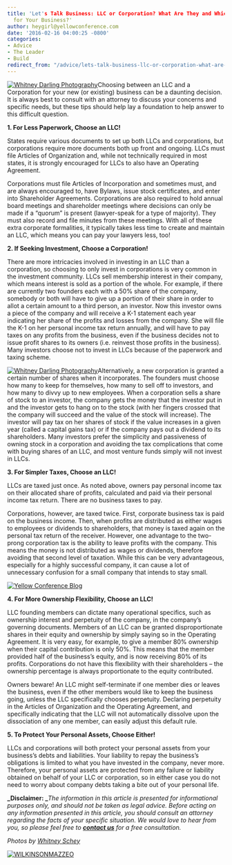 ```yaml
---
title: 'Let's Talk Business: LLC or Corporation? What Are They and Which is Best
  for Your Business?'
author: heygirl@yellowconference.com
date: '2016-02-16 04:00:25 -0800'
categories:
- Advice
- The Leader
- Build
redirect_from: "/advice/lets-talk-business-llc-or-corporation-what-are-they-and-which-is-best-for-you/"
---
```


[![Whitney Darling Photography](https://yellow-blog-images.imgix.net/2016/02/kiana2.jpg)](https://yellow-blog-images.imgix.net/2016/02/kiana2.jpg)Choosing between an LLC and a Corporation for your new (or existing) business can be a daunting decision. It is always best to consult with an attorney to discuss your concerns and specific needs, but these tips should help lay a foundation to help answer to this difficult question.

**1\. For Less Paperwork, Choose an LLC!**

States require various documents to set up both LLCs and corporations, but corporations require more documents both up front and ongoing. LLCs must file Articles of Organization and, while not technically required in most states, it is strongly encouraged for LLCs to also have an Operating Agreement.

Corporations must file Articles of Incorporation and sometimes must, and are always encouraged to, have Bylaws, issue stock certificates, and enter into Shareholder Agreements. Corporations are also required to hold annual board meetings and shareholder meetings where decisions can only be made if a “quorum” is present (lawyer-speak for a type of majority). They must also record and file minutes from these meetings. With all of these extra corporate formalities, it typically takes less time to create and maintain an LLC, which means you can pay your lawyers less, too!

**2\. If Seeking Investment, Choose a Corporation!**

There are more intricacies involved in investing in an LLC than a corporation, so choosing to only invest in corporations is very common in the investment community. LLCs sell membership interest in their company, which means interest is sold as a portion of the whole. For example, if there are currently two founders each with a 50% share of the company, somebody or both will have to give up a portion of their share in order to allot a certain amount to a third person, an investor. Now this investor owns a piece of the company and will receive a K-1 statement each year indicating her share of the profits and losses from the company. She will file the K-1 on her personal income tax return annually, and will have to pay taxes on any profits from the business, even if the business decides not to issue profit shares to its owners (i.e. reinvest those profits in the business). Many investors choose not to invest in LLCs because of the paperwork and taxing scheme.

[![Whitney Darling Photography](https://yellow-blog-images.imgix.net/2016/02/IMG_0507.jpg)](https://yellow-blog-images.imgix.net/2016/02/IMG_0507.jpg)Alternatively, a new corporation is granted a certain number of shares when it incorporates. The founders must choose how many to keep for themselves, how many to sell off to investors, and how many to divvy up to new employees. When a corporation sells a share of stock to an investor, the company gets the money that the investor put in and the investor gets to hang on to the stock (with her fingers crossed that the company will succeed and the value of the stock will increase). The investor will pay tax on her shares of stock if the value increases in a given year (called a capital gains tax) or if the company pays out a dividend to its shareholders. Many investors prefer the simplicity and passiveness of owning stock in a corporation and avoiding the tax complications that come with buying shares of an LLC, and most venture funds simply will not invest in LLCs.

**3\. For Simpler Taxes, Choose an LLC!**

LLCs are taxed just once. As noted above, owners pay personal income tax on their allocated share of profits, calculated and paid via their personal income tax return. There are no business taxes to pay.

Corporations, however, are taxed twice. First, corporate business tax is paid on the business income. Then, when profits are distributed as either wages to employees or dividends to shareholders, that money is taxed again on the personal tax return of the receiver. However, one advantage to the two-prong corporation tax is the ability to leave profits with the company. This means the money is not distributed as wages or dividends, therefore avoiding that second level of taxation. While this can be very advantageous, especially for a highly successful company, it can cause a lot of unnecessary confusion for a small company that intends to stay small.

[![Yellow Conference Blog](https://yellow-blog-images.imgix.net/2016/02/IMG_0539.jpg)](https://yellow-blog-images.imgix.net/2016/02/IMG_0539.jpg)

**4\. For More Ownership Flexibility, Choose an LLC!**

LLC founding members can dictate many operational specifics, such as ownership interest and perpetuity of the company, in the company’s governing documents. Members of an LLC can be granted disproportionate shares in their equity and ownership by simply saying so in the Operating Agreement. It is very easy, for example, to give a member 80% ownership when their capital contribution is only 50%. This means that the member provided half of the business’s equity, and is now receiving 80% of its profits. Corporations do not have this flexibility with their shareholders – the ownership percentage is always proportionate to the equity contributed.

Owners beware! An LLC might self-terminate if one member dies or leaves the business, even if the other members would like to keep the business going, unless the LLC specifically chooses perpetuity. Declaring perpetuity in the Articles of Organization and the Operating Agreement, and specifically indicating that the LLC will not automatically dissolve upon the dissociation of any one member, can easily adjust this default rule.

**5\. To Protect Your Personal Assets, Choose Either!**

LLCs and corporations will both protect your personal assets from your business’s debts and liabilities. Your liability to repay the business’s obligations is limited to what you have invested in the company, never more. Therefore, your personal assets are protected from any failure or liability obtained on behalf of your LLC or corporation, so in either case you do not need to worry about company debts taking a bite out of your personal life.

**_Disclaimer: _**_The information in this article is presented for informational purposes only, and should not be taken as legal advice. Before acting on any information presented in this article, you should consult an attorney regarding the facts of your specific situation. We would love to hear from you, so please feel free to _[**_contact us_**](http://www.wilkinsonmazzeo.com/)_ for a free consultation._

_Photos by [Whitney Schey](http://whitneydarling.com/lifestyle-kiana-scott/)_

[![WILKINSONMAZZEO](https://yellow-blog-images.imgix.net/2016/02/WILKINSONMAZZEO.jpg)](http://wilkinsonmazzeo.com/)
